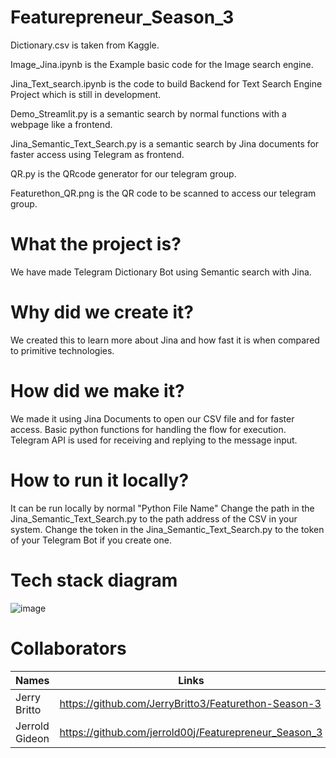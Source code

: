 # Featurepreneur_Season_3

Dictionary.csv is taken from Kaggle.

Image_Jina.ipynb is the Example basic code for the Image search engine.

Jina_Text_search.ipynb is the code to build Backend for Text Search Engine Project which is still in development.

Demo_Streamlit.py is a semantic search by normal functions with a webpage like a frontend. 

Jina_Semantic_Text_Search.py is a semantic search by Jina documents for faster access using Telegram as frontend.

QR.py is the QRcode generator for our telegram group.

Featurethon_QR.png is the QR code to be scanned to access our telegram group.

# What the project is?
We have made Telegram Dictionary Bot using Semantic search with Jina.

# Why did we create it?
We created this to learn more about Jina and how fast it is when compared to primitive technologies.

# How did we make it?
We made it using Jina Documents to open our CSV file and for faster access.
Basic python functions for handling the flow for execution.
Telegram API is used for receiving and replying to the message input.

# How to run it locally?
It can be run locally by normal "Python File Name"
Change the path in the Jina_Semantic_Text_Search.py to the path address of the CSV in your system.
Change the token in the Jina_Semantic_Text_Search.py to the token of your Telegram Bot if you create one.

# Tech stack diagram
![image](https://user-images.githubusercontent.com/63040456/141938847-2e792660-573e-4240-9543-cf96a4170e89.png)

# Collaborators
| Names            | Links                                                    |
|------------------|----------------------------------------------------------|
| Jerry Britto     | https://github.com/JerryBritto3/Featurethon-Season-3     |
| Jerrold Gideon   | https://github.com/jerrold00j/Featurepreneur_Season_3    |
